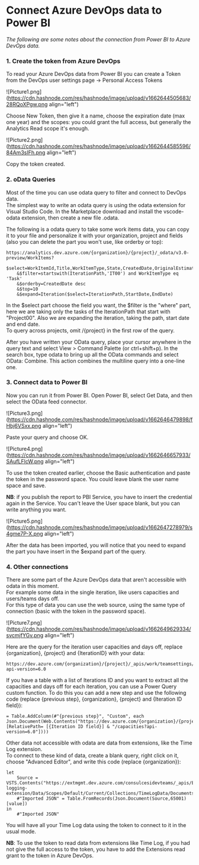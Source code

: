 # Connect Azure DevOps data to Power BI

*The following are some notes about the connection from Power BI to Azure DevOps data.*

### **1\. Create the token from Azure DevOps**

To read your Azure DevOps data from Power BI you can create a Token from the DevOps user settings page -&gt; Personal Access Tokens

![Picture1.png](https://cdn.hashnode.com/res/hashnode/image/upload/v1662644505683/28RQoXPgw.png align="left")

Choose New Token, then give it a name, choose the expiration date (max one year) and the scopes: you could grant the full access, but generally the Analytics Read scope it's enough.

![Picture2.png](https://cdn.hashnode.com/res/hashnode/image/upload/v1662644585596/84Am3sIFh.png align="left")

Copy the token created.

### 2\. oData Queries

Most of the time you can use odata query to filter and connect to DevOps data.  
The simplest way to write an odata query is using the odata extension for Visual Studio Code. In the Marketplace download and install the vscode-odata extension, then create a new file .odata.

The following is a odata query to take some work items data, you can copy it to your file and personalize it with your organization, project and fields (also you can delete the part you won't use, like orderby or top):

```plaintext
https://analytics.dev.azure.com/{organization}/{project}/_odata/v3.0-preview/WorkItems?
    $select=WorkItemId,Title,WorkItemType,State,CreatedDate,OriginalEstimate,Area
    &$filter=startswith(IterationPath,'IT00') and WorkItemType eq 'Task'
    &$orderby=CreatedDate desc
    &$top=10
    &$expand=Iteration($select=IterationPath,StartDate,EndDate)
```

In the $select part choose the field you want, the $filter is the "where" part, here we are taking only the tasks of the IterationPath that start with "Project00". Also we are expanding the iteration, taking the path, start date and end date.  
To query across projects, omit /{project} in the first row of the query.

After you have written your OData query, place your cursor anywhere in the query text and select View &gt; Command Palette (or ctrl+shift+p). In the search box, type odata to bring up all the OData commands and select OData: Combine. This action combines the multiline query into a one-line one.

### 3\. Connect data to Power BI

Now you can run it from Power BI. Open Power BI, select Get Data, and then select the OData feed connector.

![Picture3.png](https://cdn.hashnode.com/res/hashnode/image/upload/v1662646479898/fHbj6VSxx.png align="left")

Paste your query and choose OK.

![Picture4.png](https://cdn.hashnode.com/res/hashnode/image/upload/v1662646657933/SAufLFlcW.png align="left")

To use the token created earlier, choose the Basic authentication and paste the token in the password space. You could leave blank the user name space and save.

**NB**: if you publish the report to PBI Service, you have to insert the credential again in the Service. You can't leave the User space blank, but you can write anything you want.

![Picture5.png](https://cdn.hashnode.com/res/hashnode/image/upload/v1662647278979/s4gme7P-X.png align="left")

After the data has been imported, you will notice that you need to expand the part you have insert in the $expand part of the query.

### 4\. Other connections

There are some part of the Azure DevOps data that aren't accessible with odata in this moment.  
For example some data in the single iteration, like users capacities and users/teams days off.  
For this type of data you can use the web source, using the same type of connection (basic with the token in the password space).

![Picture7.png](https://cdn.hashnode.com/res/hashnode/image/upload/v1662649629334/svcmjfYGv.png align="left")

Here are the query for the iteration user capacities and days off, replace {organization}, {project} and {IterationID} with your data:

```plaintext
https://dev.azure.com/{organization}/{project}/_apis/work/teamsettings/iterations/{IterationID}/capacities?api-version=6.0
```

If you have a table with a list of Iterations ID and you want to extract all the capacities and days off for each iteration, you can use a Power Query custom function. To do this you can add a new step and use the following code (replace {previous step}, {organization}, {project} and {Iteration ID field}):

```plaintext
= Table.AddColumn(#"{previous step}", "Custom", each Json.Document(Web.Contents("https://dev.azure.com/{organization}/{project}/_apis/work/teamsettings/iterations/", [RelativePath= [{Iteration ID field}] & "/capacities?api-version=6.0"])))
```

Other data not accessible with odata are data from extensions, like the Time Log extension.  
To connect to these kind of data, create a blank query, right click on it, choose "Advanced Editor", and write this code (replace {organization}):

```plaintext
let
    Source = VSTS.Contents("https://extmgmt.dev.azure.com/consulcesidevteams/_apis/ExtensionManagement/InstalledExtensions/TimeLog/time-logging-extension/Data/Scopes/Default/Current/Collections/TimeLogData/Documents"),
    #"Imported JSON" = Table.FromRecords(Json.Document(Source,65001)[value])
in
    #"Imported JSON"
```

You will have all your Time Log data using the token to connect to it in the usual mode.

**NB**: To use the token to read data from extensions like Time Log, if you had not give the full access to the token, you have to add the Extensions read grant to the token in Azure DevOps.